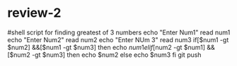 # review-2
#shell script for finding greatest of 3 numbers
echo "Enter Num1"
read num1
echo "Enter Num2"
read num2
echo "Enter NUm 3"
read num3
if[$num1 -gt $num2] &&[$num1 -gt $num3]
then 
echo $num1
elif [$num2 -gt $num1] &&
[$num2 -gt $num3]
then
echo $num2
else
echo $num3
fi
git push

